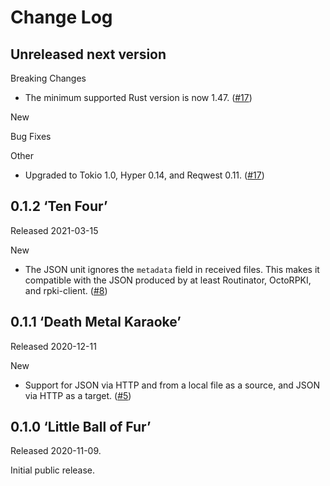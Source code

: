 # Change Log

## Unreleased next version

Breaking Changes

* The minimum supported Rust version is now 1.47. ([#17])

New

Bug Fixes

Other

* Upgraded to Tokio 1.0, Hyper 0.14, and Reqwest 0.11. ([#17]) 

[#17]: https://github.com/NLnetLabs/rtrtr/pull/17


## 0.1.2 ‘Ten Four’

Released 2021-03-15

New

* The JSON unit ignores the `metadata` field in received files. This
  makes it compatible with the JSON produced by at least Routinator, OctoRPKI,
  and rpki-client. ([#8])


[#8]: https://github.com/NLnetLabs/rtrtr/pull/8


## 0.1.1 ‘Death Metal Karaoke’

Released 2020-12-11

New

* Support for JSON via HTTP and from a local file as a source, and JSON
  via HTTP as a target. ([#5])

[#5]: https://github.com/NLnetLabs/rtrtr/pull/5


## 0.1.0 ‘Little Ball of Fur’

Released 2020-11-09.

Initial public release.


